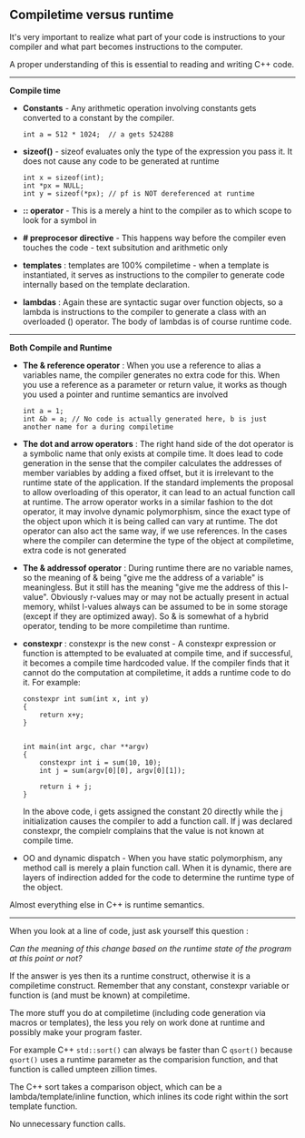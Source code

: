 ## Compiletime versus runtime

It's very important to realize what part of your code is instructions to your compiler and what part becomes instructions to the computer. 

A proper understanding of this is essential to reading and writing C++ code.

---

**Compile time**

- **Constants** - Any arithmetic operation involving constants gets converted to a constant by the compiler.

  ```int a = 512 * 1024;  // a gets 524288 ```

- **sizeof()** - sizeof evaluates only the type of the expression you pass it. It does not cause any code to be generated at runtime

  ```
  int x = sizeof(int);
  int *px = NULL;
  int y = sizeof(*px); // pf is NOT dereferenced at runtime
  ```

- **:: operator** - This is a merely a hint to the compiler as to which scope to look for a symbol in

- **\# preprocesor directive** - This happens way before the compiler even touches the code - text subsitution and arithmetic only

- **templates** : templates are 100% compiletime - when a template is instantiated, it serves as instructions to the compiler to generate code internally based on the template declaration.

- **lambdas** : Again these are syntactic sugar over function objects, so a lambda is instructions to the compiler to generate a class with an overloaded () operator. The body of lambdas is of course runtime code.

---

**Both Compile and Runtime**

- **The & reference operator** : When you use a reference to alias a variables name, the compiler generates no extra code for this. When you use a reference as a parameter or return value, it works as though you used a pointer and runtime semantics are involved
    ```
    int a = 1;
    int &b = a; // No code is actually generated here, b is just another name for a during compiletime
    ```
    

- **The dot and arrow operators** : The right hand side of the dot operator is a symbolic name that only exists at compile time. It does lead to code generation in the sense that the compiler calculates the addresses of member variables by adding a fixed offset, but it is irrelevant to the runtime state of the application. If the standard implements the proposal to allow overloading of this operator, it can lead to an actual function call at runtime. 
  The arrow operator works in a similar fashion to the dot operator, it may involve dynamic polymorphism, since the exact type of the object upon which it is being called can vary at runtime. The dot operator can also act the same way, if we use references. In the cases where the compiler can determine the type of the object at compiletime, extra code is not generated

- **The & addressof operator** : During runtime there are no variable names, so the meaning of & being "give me the address of a variable" is meaningless. But it still has the meaning "give me the address of this l-value". Obviously r-values may or may not be actually present in actual memory, whilst l-values always can be assumed to be in some storage (except if they are optimized away). So & is somewhat of a hybrid operator, tending to be more compiletime than runtime. 
  
- **constexpr** : constexpr is the new const - A constexpr expression or function is attempted to be evaluated at compile time, and if successful, it becomes a compile time hardcoded value. If the compiler finds that it cannot do the computation at compiletime, it adds a runtime code to do it.
  For example: 
  ```
  constexpr int sum(int x, int y)
  {
      return x+y;
  }


  int main(int argc, char **argv)
  {
      constexpr int i = sum(10, 10);
      int j = sum(argv[0][0], argv[0][1]);
      
      return i + j;
  }
  ```
  In the above code, i gets assigned the constant 20 directly while the j initialization causes the compiler to add a function call. If j was declared constexpr, the compielr complains that the value is not known at compile time.

- OO and dynamic dispatch - When you have static polymorphism, any method call is merely a plain function call. When it is dynamic, there are layers of indirection added for the code to determine the runtime type of the object. 



Almost everything else in C++ is runtime semantics.

---

When you look at a line of code, just ask yourself this question : 

_Can the meaning of this change based on the runtime state of the program at this point or not?_

If the answer is yes then its a runtime construct, otherwise it is a compiletime construct. Remember that any constant, constexpr variable or function is (and must be known) at compiletime.

The more stuff you do at compiletime (including code generation via macros or templates), the less you rely on work done at runtime and possibly make your program faster.

For example C++ ```std::sort()``` can always be faster than C ```qsort()``` because ```qsort()``` uses a runtime parameter as the comparision function, and that function is called umpteen zillion times. 

The C++ sort takes a comparison object, which can be a lambda/template/inline function, which inlines its code right within the sort template function. 

No unnecessary function calls.
